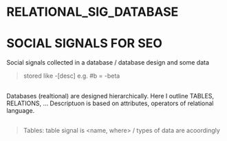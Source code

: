 # RELATIONAL_SIG_DATABASE
# SOCIAL SIGNALS FOR SEO
Social signals collected in a database / database design and some data

> stored like -[desc] e.g. #b = -beta

##
Databases (realtional) are designed hierarchically.
Here I outline TABLES, RELATIONS, ...
Descriptuon is based on attributes, operators of relational language.
##
>Tables: table signal is <name, where> / types of data are acoordingly
